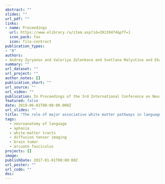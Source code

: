 ```yaml
---
abstract: ""
slides: ""
url_pdf: ""
links:
- name: Proceedings
  url: https://www.elibrary.ru/item.asp?id=39139474&pff=1
  icon_pack: fas
  icon: file-contract
publication_types:
- "8"
authors: 
- Andrey Zyryanov and Valeriya Zelenkova and Svetlana Malyutina and Ekaterina Stupina and Viktor Karpychev and Elisaveta Gordeyeva and Valeriya Zhirnova and Anna Artemova and Valeriya Tolkacheva and Andrey Zuev and Nikita Pedyash and Oleg Bronov and Dmitriy Kopachev and Igor Pronin and Olga Dragoy
summary: ""
url_dataset: ""
url_project: ""
author_notes: []
publication_short: ""
url_source: ""
url_video: ""
publication: In Proceedings of the 3rd International Conference on Neurobiology of Speech and Language, 2019
featured: false
date: 2019-06-01T00:00:00.000Z
url_slides: ""
title: "The role of major associative white matter pathways in language processing"
tags:
  - neuroanatomy of language
  - aphasia
  - white-matter tracts
  - diffusion tensor imaging
  - brain tumor
  - arcuate fasciculus
projects: []
image:
publishDate: 2017-01-01T00:00:00Z
url_poster: ""
url_code: ""
doi: 
---
```


